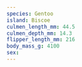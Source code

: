 ```yaml
---
species: Gentoo
island: Biscoe
culmen_length_mm: 44.5
culmen_depth_mm: 14.3
flipper_length_mm: 216
body_mass_g: 4100
sex: 
---
```

